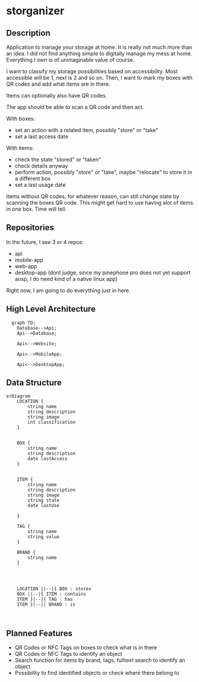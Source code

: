 # storganizer

## Description
Application to manage your storage at home. It is really not much more than an idea.
I did not find anything simple to digitally manage my mess at home. Everything I own is of unimaginable value of course.

I want to classify my storage possibilities based on accessibility. Most accessible will be 1, next is 2 and so on.
Then, I want to mark my boxes with QR codes and add what items are in there.

Items can optionally also have QR codes.

The app should be able to scan a QR code and then act.

With boxes:
 - set an action with a related item, possibly "store" or "take"
 - set a last access date

 With items:
 - check the state "stored" or "taken"
 - check details anyway
 - perform action, possibly "store" or "take", maybe "relocate" to store it in a different box
 - set a last usage date

Items without QR codes, for whatever reason, can still change state by scanning the boxes QR code. This might get hard to use having alot of items in one box. Time will tell.


## Repositories
 In the future, I see 3 or 4 repos:
 - api
 - mobile-app
 - web-app
 - desktop-app (dont judge, since my pinephone pro does not yet support aosp, I do need kind of a native linux app)

Right now, I am going to do everything just in here.

## High Level Architecture

```mermaid
  graph TD;
    Database-->Api;
    Api-->Database;

    Api<-->Website;

    Api<-->MobileApp;

    Api<-->DesktopApp;

```

## Data Structure

```mermaid
erDiagram
    LOCATION {
        string name
        string description
        string image
        int classification
    }

    
    BOX {
        string name
        string description
        date lastAccess
    }


    ITEM {
        string name
        string description
        string image
        string state
        date lastUse

    }

    TAG {
        string name
        string value
    }

    BRAND {
        string name
    }




    LOCATION ||--|{ BOX : stores
    BOX ||--|{ ITEM : contains
    ITEM }|--|{ TAG : has
    ITEM }|--|| BRAND : is



```


## Planned Features
- QR Codes or NFC Tags on boxes to check what is in there
- QR Codes or NFC Tags to identify an object
- Search function for items by brand, tags, fulltext search to identify an object
- Possibility to find identified objects or check where there belong to

